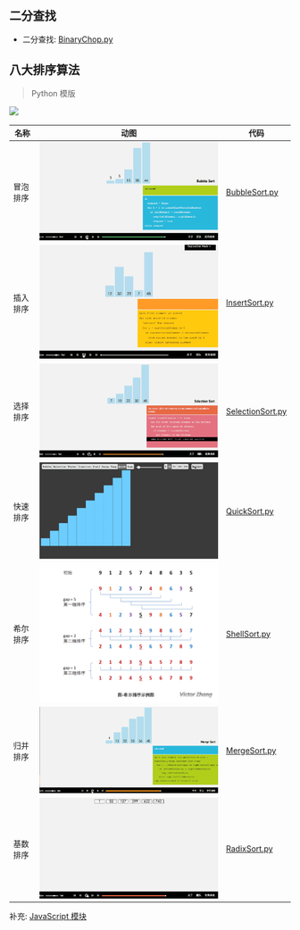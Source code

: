 ## 二分查找

* 二分查找: [BinaryChop.py](/src/py3.x/DataStructure/BinaryChop.py)

## 八大排序算法

> Python 模版

![](/img/Algorithm/DataStructure/Python/八大排序算法性能.png)

| 名称 | 动图 | 代码 |
| --- | --- | --- |
| 冒泡排序 | ![](/img/Algorithm/DataStructure/冒泡排序.gif)    | [BubbleSort.py](/src/py3.x/DataStructure/BubbleSort.py) |
| 插入排序 | ![](/img/Algorithm/DataStructure/直接插入排序.gif) | [InsertSort.py](/src/py3.x/DataStructure/InsertSort.py) |
| 选择排序 | ![](/img/Algorithm/DataStructure/简单选择排序.gif) | [SelectionSort.py](/src/py3.x/DataStructure/SelectionSort.py) |
| 快速排序 | ![](/img/Algorithm/DataStructure/快速排序.gif)    | [QuickSort.py](/src/py3.x/DataStructure/QuickSort.py) |
| 希尔排序 | ![](/img/Algorithm/DataStructure/希尔排序.png)    | [ShellSort.py](/src/py3.x/DataStructure/ShellSort.py) |
| 归并排序 | ![](/img/Algorithm/DataStructure/归并排序.gif)    | [MergeSort.py](/src/py3.x/DataStructure/MergeSort.py) |
| 基数排序 | ![](/img/Algorithm/DataStructure/基数排序.gif)    | [RadixSort.py](/src/py3.x/DataStructure/RadixSort.py) |

补充: [JavaScript 模块](https://github.com/apachecn/Interview/tree/master/docs/Algorithm/DataStructure/JavaScript.md)
